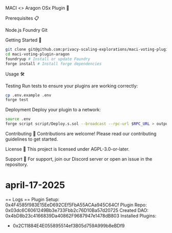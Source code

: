 MACI <> Aragon OSx Plugin 🚀

Prerequisites 📋

Node.js
Foundry
Git

Getting Started 🏁

```bash
git clone git@github.com:privacy-scaling-explorations/maci-voting-plugin-aragon.git
cd maci-voting-plugin-aragon
foundryup # Install or update Foundry
forge install # Install forge dependencies
```

Usage 🛠

Testing
Run tests to ensure your plugins are working correctly:

```bash
cp .env.example .env
forge test
```

Deployment
Deploy your plugin to a network:

```bash
source .env
forge script script/Deploy.s.sol --broadcast --rpc-url $RPC_URL > output.log
```

Contributing 🤝
Contributions are welcome! Please read our contributing guidelines to get started.

License 📄
This project is licensed under AGPL-3.0-or-later.

Support 💬
For support, join our Discord server or open an issue in the repository.

# april-17-2025

== Logs ==
Plugin Setup: 0x4F4585f983E15EeD692CEf5FbA55ACAa945C64Cf
Plugin Repo: 0x03dc6C6061249Bb3e733Fbb2c76D10Ba57d20725
Created DAO: 0x4bD8b23c4166839Da40862F9687947e1478dB803
Installed Plugins:

- 0x2C11884E4E055895514ef3B05d759A999b8eBDf9
